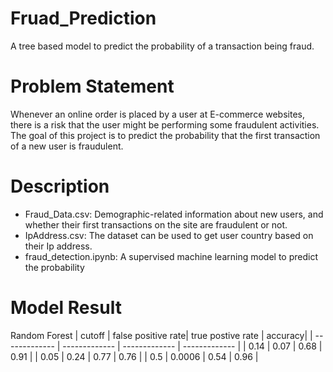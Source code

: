 # Fruad_Prediction
A tree based model to predict the probability of a transaction being fraud.

# Problem Statement
Whenever an online order is placed by a user at E-commerce websites, there is a risk that the user might be performing some fraudulent activities.  The goal of this project is to predict the probability that the first transaction of a new user is fraudulent. 


# Description
- Fraud_Data.csv: Demographic-related information about new users, and whether their first transactions on the site are fraudulent or not.
- IpAddress.csv: The dataset can be used to get user country based on their Ip address.
- fraud_detection.ipynb: A supervised machine learning model to predict the probability
# Model Result
Random Forest 
| cutoff  |  false positive rate| true postive rate  |  accuracy|
| ------------- | ------------- | ------------- | ------------- |
| 0.14  | 0.07  | 0.68  | 0.91  |
| 0.05  | 0.24  | 0.77 | 0.76  |
| 0.5  | 0.0006  | 0.54 | 0.96 |

